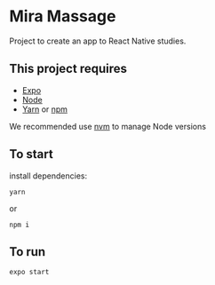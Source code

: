 # Mira Massage

Project to create an app to React Native studies.

## This project requires

- [Expo](https://expo.io/)
- [Node](https://nodejs.org/en/)
- [Yarn](https://yarnpkg.com/en/) or [npm](https://www.npmjs.com/)

We recommended use [nvm](https://github.com/creationix/nvm) to manage Node versions

## To start

install dependencies:

```
yarn
```

or

```
npm i
```

## To run

```
expo start
```
